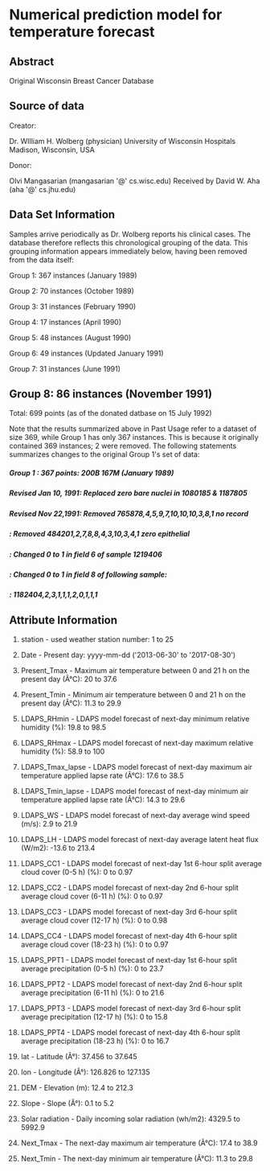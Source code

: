 # Numerical prediction model for temperature forecast

## Abstract

Original Wisconsin Breast Cancer Database

## Source of data

Creator:

Dr. WIlliam H. Wolberg (physician)
University of Wisconsin Hospitals
Madison, Wisconsin, USA

Donor:

Olvi Mangasarian (mangasarian '@' cs.wisc.edu)
Received by David W. Aha (aha '@' cs.jhu.edu)




## Data Set Information

Samples arrive periodically as Dr. Wolberg reports his clinical cases. The database therefore reflects this chronological grouping of the data. This grouping information appears immediately below, having been removed from the data itself:

Group 1: 367 instances (January 1989)

Group 2: 70 instances (October 1989)

Group 3: 31 instances (February 1990)

Group 4: 17 instances (April 1990)

Group 5: 48 instances (August 1990)

Group 6: 49 instances (Updated January 1991)

Group 7: 31 instances (June 1991)

Group 8: 86 instances (November 1991)
-----------------------------------------
Total: 699 points (as of the donated datbase on 15 July 1992)

Note that the results summarized above in Past Usage refer to a dataset of size 369, while Group 1 has only 367 instances. This is because it originally contained 369 instances; 2 were removed. The following statements summarizes changes to the original Group 1's set of data:

##### Group 1 : 367 points: 200B 167M (January 1989)

##### Revised Jan 10, 1991: Replaced zero bare nuclei in 1080185 & 1187805

##### Revised Nov 22,1991: Removed 765878,4,5,9,7,10,10,10,3,8,1 no record

##### : Removed 484201,2,7,8,8,4,3,10,3,4,1 zero epithelial

##### : Changed 0 to 1 in field 6 of sample 1219406

##### : Changed 0 to 1 in field 8 of following sample:

##### : 1182404,2,3,1,1,1,2,0,1,1,1




## Attribute Information

1. station - used weather station number: 1 to 25

2. Date - Present day: yyyy-mm-dd ('2013-06-30' to '2017-08-30')

3. Present_Tmax - Maximum air temperature between 0 and 21 h on the present day (Â°C): 20 to 37.6

4. Present_Tmin - Minimum air temperature between 0 and 21 h on the present day (Â°C): 11.3 to 29.9

5. LDAPS_RHmin - LDAPS model forecast of next-day minimum relative humidity (%): 19.8 to 98.5

6. LDAPS_RHmax - LDAPS model forecast of next-day maximum relative humidity (%): 58.9 to 100

7. LDAPS_Tmax_lapse - LDAPS model forecast of next-day maximum air temperature applied lapse rate (Â°C): 17.6 to 38.5

8. LDAPS_Tmin_lapse - LDAPS model forecast of next-day minimum air temperature applied lapse rate (Â°C): 14.3 to 29.6

9. LDAPS_WS - LDAPS model forecast of next-day average wind speed (m/s): 2.9 to 21.9

10. LDAPS_LH - LDAPS model forecast of next-day average latent heat flux (W/m2): -13.6 to 213.4

11. LDAPS_CC1 - LDAPS model forecast of next-day 1st 6-hour split average cloud cover (0-5 h) (%): 0 to 0.97

12. LDAPS_CC2 - LDAPS model forecast of next-day 2nd 6-hour split average cloud cover (6-11 h) (%): 0 to 0.97

13. LDAPS_CC3 - LDAPS model forecast of next-day 3rd 6-hour split average cloud cover (12-17 h) (%): 0 to 0.98

14. LDAPS_CC4 - LDAPS model forecast of next-day 4th 6-hour split average cloud cover (18-23 h) (%): 0 to 0.97

15. LDAPS_PPT1 - LDAPS model forecast of next-day 1st 6-hour split average precipitation (0-5 h) (%): 0 to 23.7

16. LDAPS_PPT2 - LDAPS model forecast of next-day 2nd 6-hour split average precipitation (6-11 h) (%): 0 to 21.6

17. LDAPS_PPT3 - LDAPS model forecast of next-day 3rd 6-hour split average precipitation (12-17 h) (%): 0 to 15.8

18. LDAPS_PPT4 - LDAPS model forecast of next-day 4th 6-hour split average precipitation (18-23 h) (%): 0 to 16.7

19. lat - Latitude (Â°): 37.456 to 37.645

20. lon - Longitude (Â°): 126.826 to 127.135

21. DEM - Elevation (m): 12.4 to 212.3

22. Slope - Slope (Â°): 0.1 to 5.2

23. Solar radiation - Daily incoming solar radiation (wh/m2): 4329.5 to 5992.9

24. Next_Tmax - The next-day maximum air temperature (Â°C): 17.4 to 38.9

25. Next_Tmin - The next-day minimum air temperature (Â°C): 11.3 to 29.8